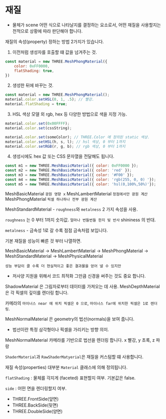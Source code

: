# 재질

- 물체가 scene 어떤 식으로 나타날지를 결정하는 요소로서, 어떤 재질을 사용할지는 전적으로 상황에 따라 판단해야 합니다.


재질의 속성(property) 정하는 방법 2가지가 있습니다.


1. 이전처럼 생성자를 호출할 떄 값을 넘겨주는 것.

``` javascript
const material = new THREE.MeshPhongMaterial({
    color: 0xFF0000,
    flatShading: true, 
})


```


2. 생성한 뒤에 바꾸는 것.

``` javascript
const material = new THREE.MeshPhongMaterial();
material.color.setHSL(0, 1, .5); // 빨강.
material.flatShading = true; 
```


3. HSL 색상 모델 외 rgb, hex 등 다양한 방법으로 색을 지정 가능.


``` javascript
material.color.set(0x00FFFF);
material.color.set(cssString);

material.color.set(someColor); // THREE.Color 에 정의된 static 색상. 
material.color.setHSL(h, s, l); // hsl 색상, 0 부터 1까지 
material.color.setRGB(r, g, b); // rgb 색상, 0 부터 1까지
```




4. 생성시에도 hex 값 또는 CSS 문자열을 전달해도 됩니다.

``` javascript
const m1 = new THREE.MeshBasicMaterial({ color: 0xFF0000 }); 
const m2 = new THREE.MeshBasicMaterial({ color: 'red' });
const m3 = new THREE.MeshBasicMaterial({ color: '#F00' });
const m4 = new THREE.MeshBasicMaterial({ color: 'rgb(255, 0, 0) '});
const m5 = new THREE.MeshBasicMaterial({ color: 'hsl(0,100%,50%)'}); 
```


MeshBasicMaterial `광원 영향 x`
MeshLambertMaterial `정점에서만 광원 계산`
MeshPhongMaterial `픽셀 하나하나 전부 광원 계산`



MeshStandardMaterial - `roughness`와 `metalness` 2 가지 속성을 사용.


`roughness` 는 0 부터 1까지 숫자값.  `얼마나 번들번들 한지 빛 반사`
shininess 의 반대.


`metalness` - 금속성 1로 갈 수록 점점 금속처럼 보입니다.



기본 재질을 성능이 빠른 것 부터 나열하면.

MeshBasicMaterial -> MeshLambertMaterial -> MeshPhongMaterial -> MeshStandardMaterial -> MeshPhysicalMaterial




`성능 부담이 클 수록 더 현실적이고 좋은 결과물을 얻어 낼 수 있지만`

- 저사양 지원을 위해서 코드 최적화 그만큼 신경을 써주는 것도 중요 합니다.


ShadowMaterial 은 그림자로부터 데이터를 가져오는 데 사용.
MeshDepthMaterial은 각 픽셀의 깊이를 렌더링 합니다.

카메라의 `마이너스 near 에 위치 픽셀은 0 으로`, `마이너스 far에 위치한 픽셀은 1로 렌더링`.



MeshNormalMaterial 은 geometry의 법선(normals)을 보여 줍니다.

- 법선이란 특정 삼각형이나 픽셀을 가리키는 방향 의미.


MeshNormalMaterial 카메라를 기반으로 법선을 렌더링 합니다.
x 빨강, y 초록, z 파랑

`ShaderMaterial`과 `RawShaderMatyerial`은 재질을 커스텀할 떄 사용합니다.

재질 속성(properties) 대부분 `Material` 클래스에 의해 정의됩니다.



`flatShading` : 물체를 각지게 (faceted) 표현할지 여부. 기본값은 false.

`side` : 어떤 면을 렌더링할지 여부. 

- THREE.FrontSide(앞면)
- THREE.BackSide(뒷면)
- THREE.DoubleSide(양면)

